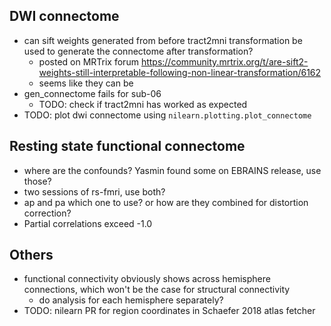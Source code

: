 ## DWI connectome
* can sift weights generated from before tract2mni transformation be used to generate the connectome after transformation?
    - posted on MRTrix forum https://community.mrtrix.org/t/are-sift2-weights-still-interpretable-following-non-linear-transformation/6162
    - seems like they can be
* gen_connectome fails for sub-06
    - TODO: check if tract2mni has worked as expected
* TODO: plot dwi connectome using `nilearn.plotting.plot_connectome`

## Resting state functional connectome
* where are the confounds? Yasmin found some on EBRAINS release, use those?
* two sessions of rs-fmri, use both?
* ap and pa which one to use? or how are they combined for distortion correction?
* Partial correlations exceed -1.0

## Others
* functional connectivity obviously shows across hemisphere connections, which won't be the case for structural connectivity
    - do analysis for each hemisphere separately?
* TODO: nilearn PR for region coordinates in Schaefer 2018 atlas fetcher